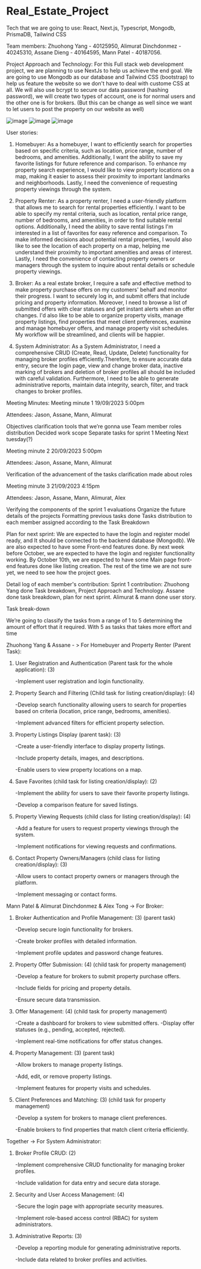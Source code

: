 # Real_Estate_Project

Tech that we are going to use: React, Next.js, Typescript, Mongodb, PrismaDB, Tailwind CSS

Team members: Zhuohong Yang - 40125950, Alimurat Dinchdonmez - 40245310, Assane Dieng - 40164595, Mann Patel - 40187056. 

Project Approach and Technology: For this Full stack web development project, we are planning to use NextJs to help us achieve the end goal. We are going to use Mongodb as our database and Tailwind CSS (bootstrap) to help us feature the website so we don't have to deal with custome CSS at all. We will also use bcrypt to secure our data password (hashing password), we will create two types of account, one is for normal users and the other one is for brokers. (But this can be change as well since we want to let users to post the property on our website as well)

![image](https://github.com/JasonYangggggggg/Real_Estate_Project/assets/109561939/47c79811-26e9-43c7-b72d-4708858022cc)
![image](https://github.com/JasonYangggggggg/Real_Estate_Project/assets/109561939/10bf7a41-4815-41fd-9c4a-ba71e198a6d9)
![image](https://github.com/JasonYangggggggg/Real_Estate_Project/assets/109561939/60a8d2c9-7f1c-4ba3-91f4-30234d2ab367)




User stories: 
  1. Homebuyer: As a homebuyer, I want to efficiently search for properties based on specific criteria, such as location, price range, number of bedrooms, and amenities. Additionally, I want the ability to save my favorite listings for future reference and comparison. To enhance my property search experience, I would like to view property locations on a map, making it easier to assess their proximity to important landmarks and neighborhoods. Lastly, I need the convenience of requesting property viewings through the system.

  2. Property Renter: As a property renter, I need a user-friendly platform that allows me to search for rental properties efficiently. I want to be able to specify my rental criteria, such as location, rental price range, number of bedrooms, and amenities, in order to find suitable rental options. Additionally, I need the ability to save rental listings I'm interested in a list of favorites for easy reference and comparison. To make informed decisions about potential rental properties, I would also like to see the location of each property on a map, helping me understand their proximity to important amenities and areas of interest. Lastly, I need the convenience of contacting property owners or managers through the system to inquire about rental details or schedule property viewings.


  3. Broker: As a real estate broker, I require a safe and effective method to make property purchase offers on my customers' behalf and monitor their progress. I want to securely log in, and submit offers that include pricing and property information. Moreover, I need to browse a list of submitted offers with clear statuses and get instant alerts when an offer changes. I'd also like to be able to organize property visits, manage property listings, find properties that meet client preferences, examine and manage homebuyer offers, and manage property visit schedules. My workflow will be streamlined, and clients will be happier.

  4. System Administrator: As a System Administrator, I need a comprehensive CRUD (Create, Read, Update, Delete) functionality for managing broker profiles efficiently.Therefore, to ensure accurate data entry,  secure the login page, view and change broker data, inactive marking of brokers and deletion of broker profiles all should be included with careful validation. Furthermore, I need to be able to generate administrative reports, maintain data integrity, search, filter, and track changes to broker profiles. 


  Meeting Minutes: Meeting minute 1	19/09/2023  5:00pm

Attendees: Jason, Assane, Mann, Alimurat

Objectives clarification
tools that we’re gonna use
Team member roles distribution
Decided work scope
Separate tasks for sprint 1
Meeting Next tuesday(?)

Meeting minute 2	20/09/2023  5:00pm

Attendees: Jason, Assane, Mann, Alimurat

Verification of the advancement of the tasks
clarification made about roles

Meeting minute 3	21/09/2023  4:15pm


Attendees: Jason, Assane, Mann, Alimurat, Alex

Verifying the components of the sprint 1 evaluations
Organize the future details of the projects 
Formatting previous tasks done
Tasks distribution to each member assigned according to the Task Breakdown


 
Plan for next sprint: We are expected to have the login and register model ready, and It should be connected to the backend database (Mongodb). We are also expected to have some Front-end features done. By next week before October, we are expected to have the login and register functionality working. By October 10th, we are expected to have some Main page front-end features done like listing creation. The rest of the time we are not sure yet, we need to see how the project goes.

Detail log of each member's contribution: Sprint 1 contribution: Zhuohong Yang done Task breakdown, Project Approach and Technology. Assane done task breakdown, plan for next sprint. Alimurat & mann done user story. 

Task break-down

We’re going to classify the tasks from a range of 1 to 5 determining the amount of effort that it required. With 5 as tasks that takes more effort and time

Zhuohong Yang & Assane - > For Homebuyer and Property Renter (Parent Task): 

1) User Registration and Authentication (Parent task for the whole application): (3)      
   
    -Implement user registration and login functionality.

2) Property Search and Filtering (Child task for listing creation/display): (4)
   
    -Develop search functionality allowing users to search for properties based on criteria (location, price range, bedrooms, amenities).
   
    -Implement advanced filters for efficient property selection.
  
4) Property Listings Display (parent task): (3)
   
    -Create a user-friendly interface to display property listings.
   
    -Include property details, images, and descriptions.
   
    -Enable users to view property locations on a map.
   
5) Save Favorites (child task for listing creation/display): (2)
   
    -Implement the ability for users to save their favorite property listings.
   
    -Develop a comparison feature for saved listings.
   
6) Property Viewing Requests (child class for listing creation/display): (4)
   
    -Add a feature for users to request property viewings through the system.
   
    -Implement notifications for viewing requests and confirmations.
   
7) Contact Property Owners/Managers (child class for listing creation/display): (3)
   
    -Allow users to contact property owners or managers through the platform.
   
    -Implement messaging or contact forms.

Mann Patel & Alimurat Dinchdonmez & Alex Tong  -> For Broker:

1) Broker Authentication and Profile Management: (3) (parent task)

    -Develop secure login functionality for brokers.
   
    -Create broker profiles with detailed information.
   
    -Implement profile updates and password change features.
     
3) Property Offer Submission: (4) (child task for property management)
 
    -Develop a feature for brokers to submit property purchase offers.
   
    -Include fields for pricing and property details.
   
    -Ensure secure data transmission.
   
4) Offer Management: (4) (child task for property management)
   
    -Create a dashboard for brokers to view submitted offers.
    -Display offer statuses (e.g., pending, accepted, rejected).
   
    -Implement real-time notifications for offer status changes.
   
5) Property Management: (3) (parent task)
   
    -Allow brokers to manage property listings.
   
    -Add, edit, or remove property listings.
   
    -Implement features for property visits and schedules.
   
6) Client Preferences and Matching: (3) (child task for property management)
   
    -Develop a system for brokers to manage client preferences.
   
    -Enable brokers to find properties that match client criteria efficiently.
   
Together -> For System Administrator:

1)  Broker Profile CRUD: (2)
   
    -Implement comprehensive CRUD functionality for managing broker profiles.
    
    -Include validation for data entry and secure data storage.
    
3) Security and User Access Management: (4)
   
    -Secure the login page with appropriate security measures.
   
    -Implement role-based access control (RBAC) for system administrators.
   
5) Administrative Reports: (3)
   
    -Develop a reporting module for generating administrative reports.
   
    -Include data related to broker profiles and activities.


